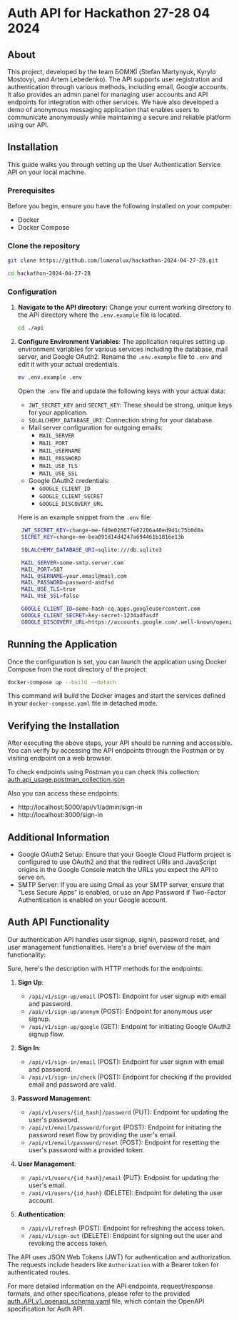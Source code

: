 # Auth API for Hackathon 27-28 04 2024

## About

This project, developed by the team БОМЖЇ (Stefan Martynyuk, Kyrylo Mostovyi, and Artem Lebedenko). The API supports user registration and authentication through various methods, including email, Google accounts. It also provides an admin panel for managing user accounts and API endpoints for integration with other services. We have also developed a demo of anonymous messaging application that enables users to communicate anonymously while maintaining a secure and reliable platform using our API.

## Installation

This guide walks you through setting up the User Authentication Service API on your local machine.

### Prerequisites

Before you begin, ensure you have the following installed on your computer:
- Docker
- Docker Compose

### Clone the repository

   ```bash
   git clone https://github.com/lumenalux/hackathon-2024-04-27-28.git
   ```

   ```bash
   cd hackathon-2024-04-27-28
   ```

### Configuration

1. **Navigate to the API directory:**
   Change your current working directory to the API directory where the `.env.example` file is located.

   ```bash
   cd ./api
   ```

2. **Configure Environment Variables**: The application requires setting up environment variables for various services including the database, mail server, and Google OAuth2. Rename the `.env.example` file to `.env` and edit it with your actual credentials.

    ```bash
    mv .env.example .env
    ```

    Open the `.env` file and update the following keys with your actual data:

    -   `JWT_SECRET_KEY` and `SECRET_KEY`: These should be strong, unique keys for your application.
    -   `SQLALCHEMY_DATABASE_URI`: Connection string for your database.
    -   Mail server configuration for outgoing emails:
        -   `MAIL_SERVER`
        -   `MAIL_PORT`
        -   `MAIL_USERNAME`
        -   `MAIL_PASSWORD`
        -   `MAIL_USE_TLS`
        -   `MAIL_USE_SSL`
    -   Google OAuth2 credentials:
        -   `GOOGLE_CLIENT_ID`
        -   `GOOGLE_CLIENT_SECRET`
        -   `GOOGLE_DISCOVERY_URL`

    Here is an example snippet from the `.env` file:

   ```bash
    JWT_SECRET_KEY=change-me-fd0e02667fe62206a40ed9d1c75b0d8a
    SECRET_KEY=change-me-bea091d14d4247a694461b1816e13b

    SQLALCHEMY_DATABASE_URI=sqlite:///db.sqlite3

    MAIL_SERVER=some-smtp.server.com
    MAIL_PORT=587
    MAIL_USERNAME=your.email@mail.com
    MAIL_PASSWORD=password-asdfsd
    MAIL_USE_TLS=true
    MAIL_USE_SSL=false

    GOOGLE_CLIENT_ID=some-hash-cq.apps.googleusercontent.com
    GOOGLE_CLIENT_SECRET=key-secret-1234adfasdf
    GOOGLE_DISCOVERY_URL=https://accounts.google.com/.well-known/openid-configuration`
   ```

## Running the Application

Once the configuration is set, you can launch the application using Docker Compose from the root directory of the project:


```bash
docker-compose up --build --detach
```

This command will build the Docker images and start the services defined in your `docker-compose.yaml` file in detached mode.

## Verifying the Installation

After executing the above steps, your API should be running and accessible. You can verify by accessing the API endpoints through the Postman or by visiting endpoint on a web browser.

To check endpoints using Postman you can check this collection: [auth.api_usage.postman_collection.json](docs/auth.api_usage.postman_collection.json)

Also you can access these endpoints:

- http://localhost:5000/api/v1/admin/sign-in
- http://localhost:3000/sign-in

## Additional Information

-   Google OAuth2 Setup: Ensure that your Google Cloud Platform project is configured to use OAuth2 and that the redirect URIs and JavaScript origins in the Google Console match the URLs you expect the API to serve on.
-   SMTP Server: If you are using Gmail as your SMTP server, ensure that "Less Secure Apps" is enabled, or use an App Password if Two-Factor Authentication is enabled on your Google account.


## Auth API Functionality

Our authentication API handles user signup, signin, password reset, and user management functionalities. Here's a brief overview of the main functionality:

Sure, here's the description with HTTP methods for the endpoints:

1. **Sign Up**:
   - `/api/v1/sign-up/email` (POST): Endpoint for user signup with email and password.
   - `/api/v1/sign-up/anonym` (POST): Endpoint for anonymous user signup.
   - `/api/v1/sign-up/google` (GET): Endpoint for initiating Google OAuth2 signup flow.

2. **Sign In**:
   - `/api/v1/sign-in/email` (POST): Endpoint for user signin with email and password.
   - `/api/v1/sign-in/check` (POST): Endpoint for checking if the provided email and password are valid.

3. **Password Management**:
   - `/api/v1/users/{id_hash}/password` (PUT): Endpoint for updating the user's password.
   - `/api/v1/email/password/forgot` (POST): Endpoint for initiating the password reset flow by providing the user's email.
   - `/api/v1/email/password/reset` (POST): Endpoint for resetting the user's password with a provided token.

4. **User Management**:
   - `/api/v1/users/{id_hash}/email` (PUT): Endpoint for updating the user's email.
   - `/api/v1/users/{id_hash}` (DELETE): Endpoint for deleting the user account.

5. **Authentication**:
   - `/api/v1/refresh` (POST): Endpoint for refreshing the access token.
   - `/api/v1/sign-out` (DELETE): Endpoint for signing out the user and revoking the access token.

The API uses JSON Web Tokens (JWT) for authentication and authorization. The requests include headers like `Authorization` with a Bearer token for authenticated routes.

For more detailed information on the API endpoints, request/response formats, and other specifications, please refer to the provided [auth_API_v1_openapi_schema.yaml](docs/auth_API_v1_openapi_schema.yaml) file, which contain the OpenAPI specification for Auth API.

